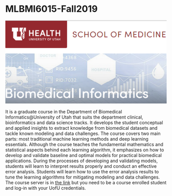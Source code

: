 # MLBMI6015-Fall2019 

<img style="float: center" src="./BMIUoU-Logo.png" alt="drawing" Hight="400" width="700"/>

It is a graduate course in the Department of Biomedical Informatics@University of Utah that suits the department clinical, bioinformatics and data science tracks. It develops the student conceptual and applied insights to extract knowledge from biomedical datasets and tackle known modeling and data challenges. The course covers two main parts: most traditional machine learning methods and deep learning essentials. Although the course teaches the fundamental mathematics and statistical aspects behind each learning algorithm, it emphasizes on how to develop and validate baseline and optimal models for practical biomedical applications. During the processes of developing and validating models, students will learn to interpret results properly and conduct an effective error analysis. Students will learn how to use the error analysis results to tune the learning algorithms for mitigating modeling and data challenges. The course server is in [the link][1] but you need to be a course enrolled student and log-in with your UofU credentials.


[1]: https://bmi6015.jupyter.med.utah.edu
